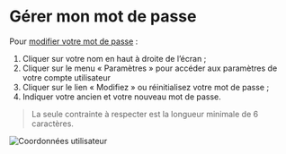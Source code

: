 # Gérer mon  mot de passe

Pour [modifier votre mot de passe](https://app.isogeo.com/new-password) :

1.	Cliquer sur votre nom en haut à droite de l’écran ;
2.	Cliquer  sur le menu « Paramètres » pour accéder aux paramètres de votre compte utilisateur
3.	Cliquer sur le lien « Modifiez » ou réinitialisez votre mot de passe ;
4.	Indiquer votre ancien et votre nouveau mot de passe.

> La seule contrainte à respecter est la longueur minimale de 6 caractères.

![Coordonnées utilisateur](/assets/ID_password_change.png "Renseigner mes coordonnées")
